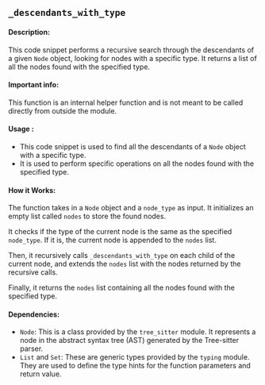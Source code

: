 ## `_descendants_with_type`

#### Description:
This code snippet performs a recursive search through the descendants of a given `Node` object, looking for nodes with a specific type. It returns a list of all the nodes found with the specified type.

#### Important info:
This function is an internal helper function and is not meant to be called directly from outside the module.

#### Usage :

- This code snippet is used to find all the descendants of a `Node` object with a specific type.
- It is used to perform specific operations on all the nodes found with the specified type.

#### How it Works:
The function takes in a `Node` object and a `node_type` as input. It initializes an empty list called `nodes` to store the found nodes.

It checks if the type of the current node is the same as the specified `node_type`. If it is, the current node is appended to the `nodes` list.

Then, it recursively calls `_descendants_with_type` on each child of the current node, and extends the `nodes` list with the nodes returned by the recursive calls.

Finally, it returns the `nodes` list containing all the nodes found with the specified type.

#### Dependencies:
- `Node`: This is a class provided by the `tree_sitter` module. It represents a node in the abstract syntax tree (AST) generated by the Tree-sitter parser.
- `List` and `Set`: These are generic types provided by the `typing` module. They are used to define the type hints for the function parameters and return value.